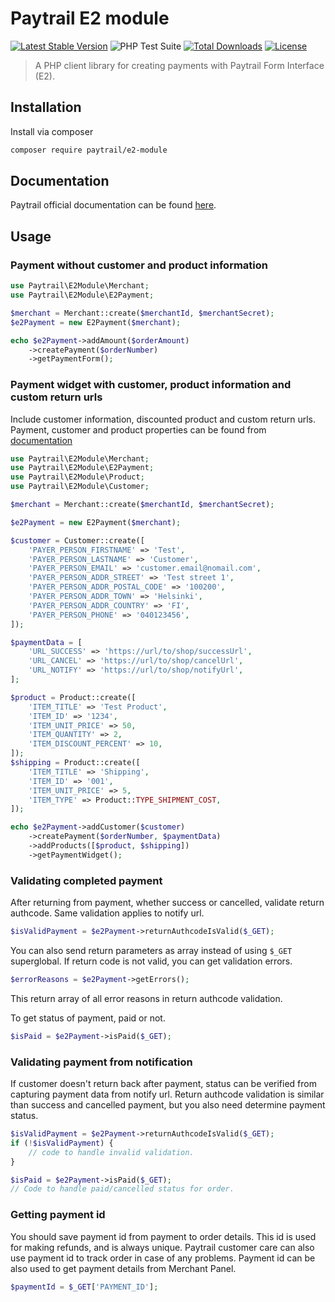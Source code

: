 # Paytrail E2 module

[![Latest Stable Version](https://poser.pugx.org/paytrail/e2-module/v/stable)](https://packagist.org/packages/paytrail/e2-module)
![PHP Test Suite](https://github.com/paytrail/e2-module/workflows/PHP%20Test%20Suite/badge.svg)
[![Total Downloads](https://poser.pugx.org/paytrail/e2-module/downloads)](https://packagist.org/packages/paytrail/e2-module)
[![License](https://poser.pugx.org/paytrail/e2-module/license)](https://packagist.org/packages/paytrail/e2-module)

> A PHP client library for creating payments with Paytrail Form Interface (E2).

## Installation
Install via composer

```bash
composer require paytrail/e2-module
```

## Documentation

Paytrail official documentation can be found [here][docs].

## Usage

### Payment without customer and product information

```php
use Paytrail\E2Module\Merchant;
use Paytrail\E2Module\E2Payment;

$merchant = Merchant::create($merchantId, $merchantSecret);
$e2Payment = new E2Payment($merchant);

echo $e2Payment->addAmount($orderAmount)
    ->createPayment($orderNumber)
    ->getPaymentForm();
```

### Payment widget with customer, product information and custom return urls

Include customer information, discounted product and custom return urls.
Payment, customer and product properties can be found from [documentation][docs]

```php
use Paytrail\E2Module\Merchant;
use Paytrail\E2Module\E2Payment;
use Paytrail\E2Module\Product;
use Paytrail\E2Module\Customer;

$merchant = Merchant::create($merchantId, $merchantSecret);

$e2Payment = new E2Payment($merchant);

$customer = Customer::create([
    'PAYER_PERSON_FIRSTNAME' => 'Test',
    'PAYER_PERSON_LASTNAME' => 'Customer',
    'PAYER_PERSON_EMAIL' => 'customer.email@nomail.com',
    'PAYER_PERSON_ADDR_STREET' => 'Test street 1',
    'PAYER_PERSON_ADDR_POSTAL_CODE' => '100200',
    'PAYER_PERSON_ADDR_TOWN' => 'Helsinki',
    'PAYER_PERSON_ADDR_COUNTRY' => 'FI',
    'PAYER_PERSON_PHONE' => '040123456',
]);

$paymentData = [
    'URL_SUCCESS' => 'https://url/to/shop/successUrl',
    'URL_CANCEL' => 'https://url/to/shop/cancelUrl',
    'URL_NOTIFY' => 'https://url/to/shop/notifyUrl',
];

$product = Product::create([
    'ITEM_TITLE' => 'Test Product',
    'ITEM_ID' => '1234',
    'ITEM_UNIT_PRICE' => 50,
    'ITEM_QUANTITY' => 2,
    'ITEM_DISCOUNT_PERCENT' => 10,
]);
$shipping = Product::create([
    'ITEM_TITLE' => 'Shipping',
    'ITEM_ID' => '001',
    'ITEM_UNIT_PRICE' => 5,
    'ITEM_TYPE' => Product::TYPE_SHIPMENT_COST,
]);

echo $e2Payment->addCustomer($customer)
    ->createPayment($orderNumber, $paymentData)
    ->addProducts([$product, $shipping])
    ->getPaymentWidget();
```

### Validating completed payment

After returning from payment, whether success or cancelled, validate return authcode. Same validation applies to notify url.

```php
$isValidPayment = $e2Payment->returnAuthcodeIsValid($_GET);
```

You can also send return parameters as array instead of using `$_GET` superglobal.
If return code is not valid, you can get validation errors.

```php
$errorReasons = $e2Payment->getErrors();
```
This return array of all error reasons in return authcode validation.

To get status of payment, paid or not.
```php
$isPaid = $e2Payment->isPaid($_GET);
```

### Validating payment from notification
If customer doesn't return back after payment, status can be verified from capturing payment data from notify url.
Return authcode validation is similar than success and cancelled payment, but you also need determine payment status.

```php
$isValidPayment = $e2Payment->returnAuthcodeIsValid($_GET);
if (!$isValidPayment) {
    // code to handle invalid validation.
}

$isPaid = $e2Payment->isPaid($_GET);
// Code to handle paid/cancelled status for order.
```

### Getting payment id
You should save payment id from payment to order details. This id is used for making refunds, and is always unique. Paytrail customer care can also use payment id to track order in case of any problems. Payment id can be also used to get payment details from Merchant Panel.
```php
$paymentId = $_GET['PAYMENT_ID'];
```

[docs]: https://docs.paytrail.com

